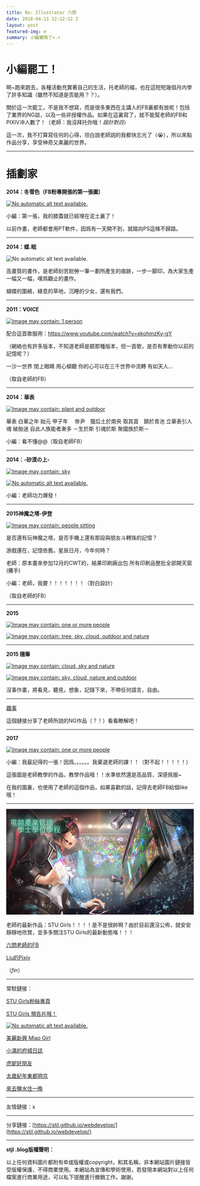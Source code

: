 ```yaml
---
title: Re: Illustrator 六問
date: 2018-04-11 12:12:12 Z
layout: post
featured-img: e
summary: 小編懶惰了>.<
---
```


# 小編罷工！

​	啊~跑來跑去，各種活動充實著自己的生活，托老師的福，也在這短短幾個月内學了許多知識（雖然不知道是否能用？？）。

​	關於這一次罷工，不是我不想寫，而是很多東西在主講人的FB裏都有放呢！包括了業界的NG談，以及一些非授權作品。如果在這裏寫了，就不能幫老師的FB和PIXIV冲人數了！（老師：我沒拜托你哦！*設計對白*）

​	這一次，我不打算寫任何的心得，坦白說老師説的我都快忘光了（😭），所以來點作品分享，享受神奇又美麗的世界。

****

# 插劃家

**2014：冬雪色（FB粉專開張的第一張圖）**

[![No automatic alt text available.](https://scontent-tpe1-1.xx.fbcdn.net/v/t1.0-0/s480x480/1601434_481526765291502_2030618780_n.jpg?_nc_cat=0&_nc_eui2=v1%3AAeFpfkr1n27uIkv_Ayi0wLRrm5i6igRGl6xtCewo0RT6Czjf5Wcf4MiAyqOxzl5PLOcE68u3lregg65TTYhv3qBpqrQ4x3jLee9A8HdtDjNm9A&oh=c2b46e5658f8ac01deac6807d70d3f11&oe=5B61B0AF)](https://www.facebook.com/sixquest01/photos/a.619425444834966.1073741832.481520381958807/481526765291502/?type=3)

小編：第一張，我的膝蓋就已經埋在泥土裏了！

以前作畫，老師都會用PT軟件，因爲有一天開不到，就踏向PS這條不歸路。

****

**2014：蝶.眠**

![No automatic alt text available.](https://scontent-tpe1-1.xx.fbcdn.net/v/t31.0-0/p480x480/1557282_483578448419667_1297956839_o.jpg?_nc_cat=0&_nc_eui2=v1%3AAeHHDOX057weRgxKH_SCEuYdR7fKJSR_R3Fx5sgsI5Puo06PdOV8oSyxGb8T5-PrKXiXJvzmWFNbCveznzyJeWv9xAj_sTjvv2vpVNGN36kBjA&oh=e73ba08f37178dc631109f2d549393d7&oe=5B66B4DA)

高畫質的畫作，是老師刻苦耐勞一筆一劃所產生的痕跡，一步一脚印，為大家生產一幅又一幅，嘆爲觀止的畫作。

蝴蝶的圍繞，綠意的草地，沉睡的少女，還有我們。

****

**2011：VOICE**



[![Image may contain: 1 person](https://scontent-tpe1-1.xx.fbcdn.net/v/t1.0-0/s480x480/1508526_485206048256907_1069616279_n.jpg?_nc_cat=0&_nc_eui2=v1%3AAeHd5VGGK_emcBXtwqucajPnKiRRZaanTofi59IEZKuX8vHEEDm2OKxfCJck_pgw7BzYs2JyEjVyTS5aYn9UHXDUNHurX_mC0kSoNE8kkPcQ4g&oh=c318b3088c7e96a72bb3b414d1270d9e&oe=5B7575BE)](https://www.facebook.com/sixquest01/photos/a.619425444834966.1073741832.481520381958807/485206048256907/?type=3)

配合這首歌服用：https://www.youtube.com/watch?v=ekohmzKy-gY

（網絡也有許多版本，不知道老師是聼那種版本，但一首歌，是否有牽動你以前的記憶呢？）

一沙一世界
閉上眼睛 
用心傾聽 
你的心可以在三千世界中流轉
有如天人...

（取自老師的FB）

****

**2014：華表**

[![Image may contain: plant and outdoor](https://scontent-tpe1-1.xx.fbcdn.net/v/t1.0-0/s480x480/10639620_591249817652529_6491544171682738881_n.jpg?_nc_cat=0&_nc_eui2=v1%3AAeEwNBBU7dsubbrd9zRbnl6pmqVRF8EI_KOiXvdekX_dujfHAhZwF_43xoVybPVouSkJAcX3sAZew4g2k9udVETrc4pa84uc3uy-siC3orUopg&oh=3bde5743b7112c624c71fb0c750cb00d&oe=5B2EBCF3)](https://www.facebook.com/sixquest01/photos/a.619425444834966.1073741832.481520381958807/591249817652529/?type=3)

華表
白華之年 始元 甲子年　
帝尹　獵后土於南央 取其首　鎮於青池 立華表引人魂 破胎迷
自此人族能者漸多 
－生於斯 引魂於斯 聚國族於斯－

小編：看不懂@@（取自老師FB）

****

**2014：-砂漠の上-**

[![Image may contain: sky](https://scontent-tpe1-1.xx.fbcdn.net/v/t1.0-0/s480x480/10850181_638978332879677_172806056512932870_n.jpg?_nc_cat=0&_nc_eui2=v1%3AAeG89-5iin5jES1K6M8QW2-UjbLt6FVpXox2F6soCHOYHUcnNKhvG8421s9s7nIo7jH4-GbN49cEYpCawjuvsMLgp3YrK5SzBUO9wuylHquzWg&oh=0d9ddb5fab2d77403c714db20d37b286&oe=5B759408)](https://www.facebook.com/sixquest01/photos/a.481537431957102.1073741828.481520381958807/638978332879677/?type=3)

[![No automatic alt text available.](https://scontent-tpe1-1.xx.fbcdn.net/v/t1.0-0/s480x480/10384814_639746722802838_8051175975754463193_n.jpg?_nc_cat=0&_nc_eui2=v1%3AAeGphBr-Sm0Y3OL8jO0OVfGjZ1lwB5HdJdPODE35wRJCHpMSyCoWlzemG7U0u1Hzi4xkoE5aYF1_zcEkrVort547cCEtu-p019tZxdCjIQucQg&oh=eb7e804dc6a9d1298cc18e48d2d71fba&oe=5B5E061F)](https://www.facebook.com/sixquest01/photos/a.619425444834966.1073741832.481520381958807/639746722802838/?type=3)

小編：老師功力爆發！

****

**2015神魔之塔-伊登**

[![Image may contain: people sitting](https://scontent-tpe1-1.xx.fbcdn.net/v/t1.0-0/p480x480/10955790_665597406884436_5271014975061383607_n.jpg?_nc_cat=0&_nc_eui2=v1%3AAeE6Wm1XtqRRukM34FBK-zRYciBNI2kzWHrK2-jFmGdrA7hflRh4I5mz3iljENM_49Nnim7VyK2QOvYNm1UZOspiexWGmYBgQbeUllUusE3EYQ&oh=eac72404b65037645868e1d1fd557e95&oe=5B5E8EBB)](https://www.facebook.com/sixquest01/photos/a.619425444834966.1073741832.481520381958807/665597406884436/?type=3)

是否還有玩神魔之塔，是否手機上還有那段與朋友斗轉珠的記憶？

游戲還在，記憶依舊。星辰日月，今年何時？

老師：原本畫來參加12月的CWT的，結果印刷廠出包 所有印刷品整批全部開天窗(攤手)

小編：老師，我要！！！！！！！（對白設計）

（取自老師的FB）

****

**2015**

[![Image may contain: one or more people](https://scontent-tpe1-1.xx.fbcdn.net/v/t1.0-0/p480x480/11039108_738373556273487_1765045507322277624_n.jpg?_nc_cat=0&_nc_eui2=v1%3AAeGH2KhsUWUIMizbNBxpPY2LLrIYAKdZqZA6b1YFNgmj6E4fEcoelb9VBolTUXe0yqOXJe_ni9MfndSKGqM9DHnJH7BUoxm5_pwY8elVAXTAsw&oh=97cb8bc222536b919e6cd4af5e964f33&oe=5B68B205)](https://www.facebook.com/sixquest01/photos/a.481537431957102.1073741828.481520381958807/738373556273487/?type=3)



[![Image may contain: tree, sky, cloud, outdoor and nature](https://scontent-tpe1-1.xx.fbcdn.net/v/t1.0-0/s480x480/11933416_765635453547297_285162586157003030_n.jpg?_nc_cat=0&_nc_eui2=v1%3AAeHCrcmSEbsFshvFikzoLOjlrRBmmyEsD2LScIkpTBMPiJfwMXk1poBB97DtFNOfeEH7KxZp9D8eBrhC-7hzD7s2dkPyiXoFoWWctjNqVvut0g&oh=66b12013093c757f94f19644372c75e6&oe=5B6D4C88)](https://www.facebook.com/sixquest01/photos/a.481537431957102.1073741828.481520381958807/765635453547297/?type=3)

****

**2015 隨筆**

[![Image may contain: cloud, sky and nature](https://scontent-tpe1-1.xx.fbcdn.net/v/t1.0-0/s480x480/1959331_810971705680338_6734547139725299870_n.jpg?_nc_cat=0&_nc_eui2=v1%3AAeGJovvLA8cukJItGusbCtsOwKlSBjvrDpGZY3oVNt7T4lstNU3II9XMUEjpkxFwnkfae81m4ghEC-pluz6wM-RN1x7D-sNNmBAborQcIdtSkw&oh=2abcff5e90b1d73d630fd38c7cb2f249&oe=5B68F309)](https://www.facebook.com/sixquest01/photos/a.481537431957102.1073741828.481520381958807/810971705680338/?type=3)

[![Image may contain: sky, cloud, nature and outdoor](https://scontent-tpe1-1.xx.fbcdn.net/v/t1.0-0/s480x480/12369071_812570832187092_4318590295089318160_n.jpg?_nc_cat=0&_nc_eui2=v1%3AAeEriDl617FqXQlg2dUqUu1eWamfBPeUdbJQwcAvwroE5INbGM2WmSLigaNowQSW-WBJoDqvsD49zpk1Y7-8iDBJpQTxayv81t8yuJQWB24MjQ&oh=96fdb328fc04765ac2a9461d1ec88371&oe=5B6E42A9)](https://www.facebook.com/sixquest01/photos/a.481537431957102.1073741828.481520381958807/812570832187092/?type=3)

沒事作畫，將看見，聽見，想象，記錄下來，不帶任何語言，自由。

***

[趣事](https://www.facebook.com/media/set/?set=a.1241774872600017.1073741835.481520381958807&type=3)

這個鏈接分享了老師所説的NG作品（？！）看看瞭解吧！

****

**2017**

[![Image may contain: one or more people](https://scontent-tpe1-1.xx.fbcdn.net/v/t1.0-0/s480x480/23131775_1356780381099465_4661537849337755288_n.jpg?_nc_cat=0&_nc_eui2=v1%3AAeGwH3s21pl2tTag0LqjfBahwHSi-zQNsxO7-oAZSNcS8TSoQJPVwe2uwkkaVlxX4K3ibGDpYJz7KncCqt54RTpn-m7NQ2tdEcAK2XESeUEjmQ&oh=170fdab86c9d005e5326240ceb852abd&oe=5B6F6196)](https://www.facebook.com/sixquest01/photos/a.619425444834966.1073741832.481520381958807/1356780381099465/?type=3)

小編：我最記得的一張！因爲。。。。。。我棄選老師的課！！（對不起！！！！！）

這張圖是老師教學的作品，教學作品哦！！水準依然還是高品質，深感佩服~

在我的圖裏，也使用了老師的這個作品，如果喜歡的話，記得去老師FB給個like哦！

****

![e1.jpg](https://github.com/stJL/webdevelop/blob/master/assets/img/posts/e1.jpg?raw=true)

老師的最新作品：STU Girls！！！！是不是很帥啊？由於目前還沒公佈，就安安靜靜地欣賞，並多多關注STU Girls的最新動態咯！！！

[六問老師的FB](https://www.pixiv.net/member_illust.php?id=629294)

[Liu的Pixiv](https://www.pixiv.net/member_illust.php?id=629294)

（*fin*）

****

常駐鏈接：

[STU Girls粉絲專頁](https://www.facebook.com/STUGirls/)

[STU Girls 預告片哦！](https://www.facebook.com/STUGirls/videos/2089490637744609/)

[![No automatic alt text available.](https://scontent-tpe1-1.xx.fbcdn.net/v/t1.0-0/s480x480/29258488_2089862217707451_3774411867345562064_n.jpg?_nc_eui2=v1%3AAeE5w58h9t0wAj609j6brSamHFnQGng1NeBkI1UMHE6Jx147wgN2RVEPwzN1xNA4WgQNdZYbNHFst0oW6LGB-bPu4ceT0e48zFRCVVvU1rxVjA&oh=e8a4b1894b3e41cf9c481f5c88ed80c8&oe=5B38472B)](https://www.facebook.com/STUGirls/photos/a.1956668431026831.1073741827.1954442237916117/2089862217707451/?type=3)

[美麗新興 Miao Girl](https://www.facebook.com/gorgeours.sinsing/)

[小滿的府城日誌](https://www.facebook.com/FuchengXiaoman/)

[虎妮好朋友](https://www.facebook.com/hoonie.friends/)

[太歲紀年東都明京](https://www.facebook.com/JupiterChronology/)

[來去鹽水住一晚](https://www.facebook.com/KiamChui/)

****

友情鏈接：x

****

分享鏈接：[https://stjl.github.io/webdevelop/](https://stjl.github.io/webdevelop/)

****

**stjl .blog版權聲明：**

以上任何資料圖片都附有©或版權或copyright，和其名稱，非本網站圖片鏈接皆受版權保護，不得商業使用。本網站為宣傳和學術使用，若發現本網站對以上任何檔案進行商業用途，可以私下提醒進行撤銷工作。謝謝。

